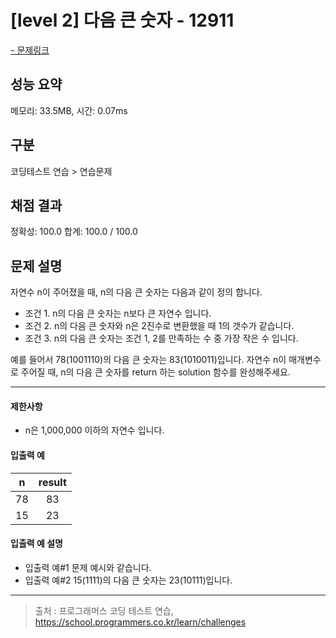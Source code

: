 # [level 2] 다음 큰 숫자 - 12911

<a href="https://school.programmers.co.kr/learn/courses/30/lessons/12911">- 문제링크</a>

## 성능 요약

메모리: 33.5MB, 시간: 0.07ms

## 구분

코딩테스트 연습 > 연습문제

## 채점 결과

정확성: 100.0
합계: 100.0 / 100.0

## 문제 설명

자연수 n이 주어졌을 때, n의 다음 큰 숫자는 다음과 같이 정의 합니다.

- 조건 1. n의 다음 큰 숫자는 n보다 큰 자연수 입니다.
- 조건 2. n의 다음 큰 숫자와 n은 2진수로 변환했을 때 1의 갯수가 같습니다.
- 조건 3. n의 다음 큰 숫자는 조건 1, 2를 만족하는 수 중 가장 작은 수 입니다.

예를 들어서 78(1001110)의 다음 큰 숫자는 83(1010011)입니다.
자연수 n이 매개변수로 주어질 때, n의 다음 큰 숫자를 return 하는 solution 함수를 완성해주세요.

---

#### 제한사항

- n은 1,000,000 이하의 자연수 입니다.

#### 입출력 예

| **n** | **result** |
| :---: | :--------: |
|  78   |     83     |
|  15   |     23     |

#### 입출력 예 설명

- 입출력 예#1
  문제 예시와 같습니다.
- 입출력 예#2
  15(1111)의 다음 큰 숫자는 23(10111)입니다.

---

> 출처 : 프로그래머스 코딩 테스트 연습, <https://school.programmers.co.kr/learn/challenges>
